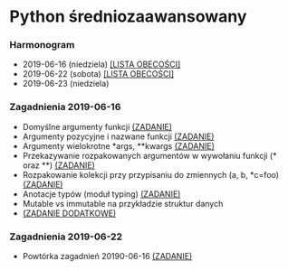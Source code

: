 # Python średniozaawansowany

### Harmonogram

- 2019-06-16 (niedziela) [[LISTA OBECOŚCI]](lista_2019_06_16.md)
- 2019-06-22 (sobota) [[LISTA OBECOŚCI]](lista_2019_06_22.md)
- 2019-06-23 (niedziela)

### Zagadnienia 2019-06-16
* Domyślne argumenty funkcji [(ZADANIE)](zadania/default_args.md)
* Argumenty pozycyjne i nazwane funkcji [(ZADANIE)](zadania/positional_named_args.md)
* Argumenty wielokrotne *args, **kwargs [(ZADANIE)](zadania/args_kwargs.md)
* Przekazywanie rozpakowanych argumentów w wywołaniu funkcji (* oraz **) [(ZADANIE)](zadania/unpack_args_kwargs.md)
* Rozpakowanie kolekcji przy przypisaniu do zmiennych (a, b, *c=foo) [(ZADANIE)](zadania/unpack_vars.md    )
* Anotacje typów (moduł typing) [(ZADANIE)](zadania/type_annotations.md)
* Mutable vs immutable na przykładzie struktur danych
* [(ZADANIE DODATKOWE)](zadania/bonus.md)

### Zagadnienia 2019-06-22
* Powtórka zagadnień 20190-06-16 [(ZADANIE)](zadania/tasks_16.md)

